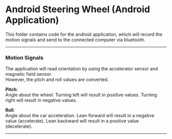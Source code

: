 # Android Steering Wheel (Android Application)  

This folder contains code for the android application, which will record the motion signals and send to the connected computer via bluetooth.  

------

### Motion Signals  

The application will read orientation by using the accelerator sensor and magnetic field sensor.  
However, the pitch and roll values are converted.  

**Pitch**:  
Angle about the wheel. Turning left will result in positive values. Turning right will result in negative values.  

**Roll**:  
Angle about the car acceleration. Lean forward will result in a negative value (accelerate). Lean backward will result in a positive value (decelerate).  

------

